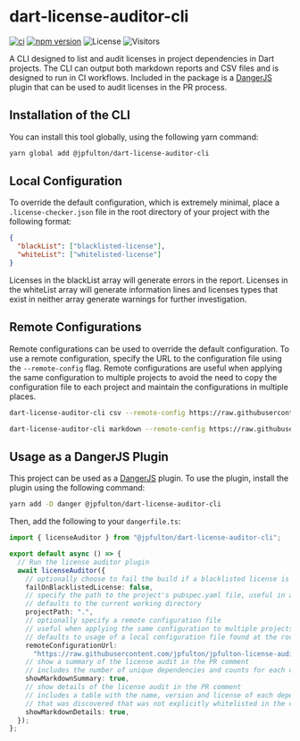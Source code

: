 # dart-license-auditor-cli

[![ci](https://github.com/jpfulton/dart-license-auditor-cli/actions/workflows/ci.yml/badge.svg)](https://github.com/jpfulton/dart-license-auditor-cli/actions/workflows/ci.yml)
[![npm version](https://badge.fury.io/js/%40jpfulton%2Fdart-license-auditor-cli.svg)](https://www.npmjs.com/package/@jpfulton/dart-license-auditor-cli)
![License](https://img.shields.io/badge/License-MIT-blue)
![Visitors](https://visitor-badge.laobi.icu/badge?page_id=jpfulton.dart-license-auditor-cli)

A CLI designed to list and audit licenses in project dependencies in Dart projects. The CLI
can output both markdown reports and CSV files and is designed to run in CI workflows.
Included in the package is a [DangerJS](https://danger.systems/js) plugin that can be
used to audit licenses in the PR process.

## Installation of the CLI

You can install this tool globally, using the following yarn command:

```bash
yarn global add @jpfulton/dart-license-auditor-cli
```

## Local Configuration

To override the default configuration, which is extremely minimal, place a `.license-checker.json` file in the
root directory of your project with the following format:

```json
{
  "blackList": ["blacklisted-license"],
  "whiteList": ["whitelisted-license"]
}
```

Licenses in the blackList array will generate errors in the report. Licenses in the
whiteList array will generate information lines and licenses types that exist in neither
array generate warnings for further investigation.

## Remote Configurations

Remote configurations can be used to override the default configuration. To use a remote
configuration, specify the URL to the configuration file using the `--remote-config` flag.
Remote configurations are useful when applying the same configuration to multiple projects
to avoid the need to copy the configuration file to each project and maintain the configurations
in multiple places.

```bash
dart-license-auditor-cli csv --remote-config https://raw.githubusercontent.com/jpfulton/dart-license-auditor-cli/main/.license-checker.json . > report.csv
```

```bash
dart-license-auditor-cli markdown --remote-config https://raw.githubusercontent.com/jpfulton/dart-license-auditor-cli/main/.license-checker.json . > report.md
```

## Usage as a DangerJS Plugin

This project can be used as a [DangerJS](https://danger.systems/js/) plugin. To use the
plugin, install the plugin using the following command:

```bash
yarn add -D danger @jpfulton/dart-license-auditor-cli
```

Then, add the following to your `dangerfile.ts`:

```typescript
import { licenseAuditor } from "@jpfulton/dart-license-auditor-cli";

export default async () => {
  // Run the license auditor plugin
  await licenseAuditor({
    // optionally choose to fail the build if a blacklisted license is found
    failOnBlacklistedLicense: false,
    // specify the path to the project's pubspec.yaml file, useful in a monorepo
    // defaults to the current working directory
    projectPath: ".",
    // optionally specify a remote configuration file
    // useful when applying the same configuration to multiple projects
    // defaults to usage of a local configuration file found at the root of the project repo
    remoteConfigurationUrl:
      "https://raw.githubusercontent.com/jpfulton/jpfulton-license-audits/main/.license-checker.json",
    // show a summary of the license audit in the PR comment
    // includes the number of unique dependencies and counts for each category of license found
    showMarkdownSummary: true,
    // show details of the license audit in the PR comment
    // includes a table with the name, version and license of each dependency
    // that was discovered that was not explicitly whitelisted in the configuration
    showMarkdownDetails: true,
  });
};
```
